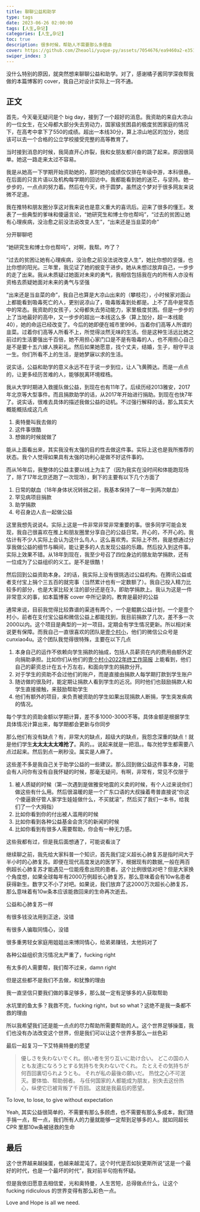 ```yaml
---
title: 聊聊公益和助学
type: tags
date: 2023-06-26 02:00:00
tags: [人生,杂记]
categories: [人生,杂记]
toc: true
description: 很多时候，帮助人不需要那么多理由
cover: https://github.com/Zheaoli/yuque-py/assets/7054676/ea9460a2-e351-4b73-9f82-7aef6cd20c33
swiper_index: 3
---
```


没什么特别的原因，就突然想来聊聊公益和助学。对了，感谢橘子酱同学深夜帮我做的本篇博客的 cover，我自己对设计实际上一窍不通。

## 正文

首先，今天毫无疑问是个 big day，接到了一个超好的消息。我资助的来自大凉山的一位女生，在父母都大部分失去劳动力，国家级贫困县的极度贫困家庭的情况下，在高考中拿下了550的成绩。超出一本线30分，算上凉山地区的加分，她应该可以去一个合格的公立学校接受完整的高等教育了。

当时接到消息的时候，我简直开心炸裂，我和女朋友都兴奋的跳了起来。原因很简单。她这一路走来太过不容易。

我是从她高一下学期开始资助她的，那时她的成绩仅仅排在年级中游，本科很悬。在后面的只言片语以及机构每学期的回访中。我都能看到她的迷茫，与坚持。她一步步的，一点点的努力着。然后在今天，终于圆梦。虽然这个梦对于很多网友来说微不足道。

我在推特和朋友圈分享这对我来说也是意义重大的喜讯后。迎来了很多的懂王。发表了一些典型的爹味和傻逼言论，“她研究生和博士你也帮吗”，“过去的贫困让她有心理疾病，没治愈之前没法说改变人生”，“出来还是当韭菜的命”

分开聊聊吧

“她研究生和博士你也帮吗”，对啊，我帮。咋了？

“过去的贫困让她有心理疾病，没治愈之前没法说改变人生”，她比你想的坚强，也比你想的阳光。三年里，我见证了她的蜕变于进步。她从未想过放弃自己，一步步的走了出来。我从未质疑过她面对未来的勇气，我相信包括我在内的所有人亦没有资格去质疑她面对未来的勇气与坚强

“出来还是当韭菜的命”，我自己也算是大凉山出来的（攀枝花），小时候家对面山上都能看到吸毒死亡的人，更别说凉山了，吸毒贩毒到处都是。上不了高中是常态中的常态。我资助的女孩子，父母都失去劳动能力，家里极度贫困。但是一步步的上了当地最好的高中，又一步步的超出一本线这么多（算上加分，超一本线能40），她的命运已经改变了。今后的她即便在城市里996，当着你们高等人所谓的韭菜。过着你们高等人所看不上，所觉得淡然无味的生活。但是这种生活远比她之前过的生活要强出千百倍，她不用担心家门口是不是有吸毒的人，也不用担心自己是不是要十五六嫁人换彩礼。然后如果她愿意，找个丈夫，结婚，生子，相守平淡一生。你们所看不上的生活，是她梦寐以求的生活。

说实话，公益和助学的意义永远不在于说一步到位，让人飞黄腾达。而是一点点的，让更多经历苦难的人，能够脱离环境桎梏。

我从大学时期进入救援队做公益，到现在也有11年了。后续历经2013雅安，2017年北京等大型事件。而且捐款助学的话，从2017年开始进行捐助。到现在也快7年了。说实话，很难去具体的描述我做公益的动机。不过强行解释的话，那么其实大概能概括成这几点

1. 奥特曼叫我去做的
2. 这件事很酷
3. 想做的时候就做了

能从上面看出来，其实我没有太强的目的性去做这件事。实际上这也是我所推荐的状态。我个人觉得如果具有太强的功利心是做不好这件事的。

而从16年后，我整体的公益主要以线上为主了（因为我实在没时间和体能跑现场了，除了17年北京还跑了一次现场），剩下的主要有以下几个方面了

1. 日常的献血（18年身体状况转弱之前，我基本保持了一年一到两次献血）
2. 罕见病项目捐款
3. 助学捐款
4. 号召身边人去一起做公益

这里我想先说说4。实际上这是一件非常非常非常重要的事。很多同学可能会发现，我自己很喜欢在推上和朋友圈里分享自己的公益日常。开心的，不开心的。我估计有不少人实际上会认为这什么鸟人，这么喜欢秀。实际上不然，我是想通过分享我做公益的细节与瞬间，能让更多的人去发现公益的乐趣。然后投入到这件事。实际上效果不错。从18年到现在，我至少号召了四位身边的朋友助学捐款，还有一位成为了公益组织的义工。是不是很酷！

然后回到公益资助本身。2的话，我实际上没有很挑选过公益机构。在腾讯公益或者支付宝上捐个三五百的就完事（当然累计也有一定数额了）。我自己投入精力比较多的部分，也是大家比较关注的部分还是在3，即助学捐款上。我认为这是一件非常意义的事，如本篇博客 cover 中所记录的。教育是最好的公益

通常来说，目前我觉得比较靠谱的渠道有两个，一个是鲲鹏公益计划，一个是壹个村小，前者在支付宝公益和微信公益上都能找到，我目前捐款了几次，差不多一次2000以内。这个项目是典型的一对一项目。定期会有学生情况更新。所以相对来说更有保障。而我自己一直很喜欢的团队是[壹个村小](http://one-school.org/)，他们的微信公众号是 cunxiao4u。这个团队我觉得很特殊，主要在以下几点

1. 本身自己的运作不依赖向学生捐款的抽成，包括人员薪资在内的费用由额外定向捐助承担。比如你们从他们的[壹个村小2022年终工作简报](http://one-school.org/news/newsshow.asp?new_id=109) 上能看到，他们自己的薪资总计在五十万左右，和面向学生的捐款分开。
2. 对于学生的资助不会过他们的账户，而是直接由捐款人每学期打款到学生账户
3. 随访做的很及时，能定期让捐款人看到学生的近况。同时他们也鼓励捐款人和学生直接接触，来鼓励帮助学生
4. 他们有额外的项目，来负责被资助的学生如果出现捐款人断捐，学生突发疾病的情况。

每个学生的资助金额以学期计算，差不多1000-3000不等。具体金额是根据学生具体情况计算出来，每学期都会更新与你同步

那么他们有没有缺点？有，非常大的缺点，超级大的缺点，我怨念深重的缺点！就是他们学生**太太太太太难抢了**。真的。。说起来就是一把泪。。每次抢学生都需要八点过起来。然后到点一刷秒没。属实是人麻了。

这些差不多是我自己关于助学公益的一些建议。那么回到做公益这件事本身，可能会有人问你有没有自我怀疑的时候，那毫无疑问，有啊，非常有，常见不仅限于

1. 被人质疑的时候（第一次遇到是做雅安地震的义卖的时候，有个人过来说你们做这些有什么用。然后很温暖的是一个广东口语的大叔操着粤普直接说“你这个傻逼衰仔管人家学生娃娃做什么，不买就滚”，然后买了我们一本书，给我们了一个大拇指）
2. 比如你看到你的付出被人滥用的时候
3. 比如你看到各种公益基金会贪污的新闻的时候
4. 比如你看到有很多人需要帮助，你会有一种无力感。

这些我都有过，但是我后面想通了，可能说看淡了

继续聊之前，我先给大家科普一个知识，首先我们定义超长心肺复苏是指时间大于半小时的心肺复苏。即便在现代高度发达的医学下，根据现有的数据,一般在两百例超长心肺复苏才能遇见一位能痊愈出院的患者。这个比例很低对吧？但是大家换个角度想，如果全球每年有2000万例超长心肺复苏，那么意味着会有10w名患者获得新生。数字又不小了对吧。如果说，我们放弃了这2000万次超长心肺复苏，那么意味着有10w条本应该能救回来的生命再次逝去。

公益和心肺复苏一样

有很多钱没法用到正途，没错

有很多人骗取同情心，没错

很多重男轻女家庭用姐姐出来博同情心，给弟弟赚钱，太他妈对了

各种公益组织贪污情况太严重了，fucking right

有太多的人需要帮，我们帮不过来，damn right

但是这些都不是我们不去做，和犹豫的理由

我一直坚信只要我们做的事足够多，那么就一定有足够多的人获取帮助

水坑里的鱼太多？我救不完，fucking right，but so what？这绝不是我一条都不救的理由

所以我希望我们还是能一点点的尽力帮助所需要帮助的人。这个世界足够操蛋，我们也没有办法改变这个世界，但是我们可以让这个世界多那么一丝色彩

最后一起复习一下艾特奥特曼的愿望

> 優しさを失わないでくれ。弱い者を労り互いに助け合い。
> どこの国の人とも友達になろうとする気持ちを失わないでくれ。
> たとえその気持ちが何百回裏切られようとも。
> それが私の最後の願いだ。
> 热忱之心不可泯灭。要体恤、帮助弱者。
> 与任何国家的人都能成为朋友，别失去这份热心，纵使它已被背叛了千百回。
> 这就是我最后的愿望。

To love, to lose, to give without expectation

Yeah, 其实公益很简单的，不需要有那么多顾虑，也不需要有那么多成本，我们随手捐一点，帮一点，我们所有人的力量就能够一定帮到足够多的人。就如同超长 CPR 里那10w条被拯救的生命

## 最后

这个世界越来越操蛋，也越来越混沌了。这个时代是否如狄更斯所说“这是一个最好的时代，也是一个最坏的时代”，我对前半句抱有怀疑。

但是我依旧愿意去相信爱，光和奥特曼，人生苦短，总得做点什么，让这个 fucking ridiculous 的世界变得有那么彩色一点。

Love and Hope is all we need.
